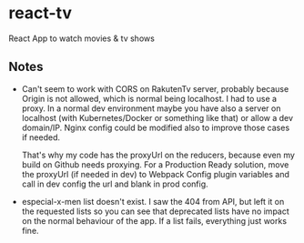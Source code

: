 # react-tv
React App to watch movies &amp; tv shows

## Notes

* Can't seem to work with CORS on RakutenTv server, probably because Origin is not allowed, which is normal being localhost. I had to use a proxy. In a normal dev environment maybe you have also a server on localhost (with Kubernetes/Docker or something like that) or allow a dev domain/IP. Nginx config could be modified also to improve those cases if needed. 

    That's why my code has the proxyUrl on the reducers, because even my build on Github needs proxying. For a Production Ready solution, move the proxyUrl (if needed in dev) to Webpack Config plugin variables and call in dev config the url and blank in prod config.


* especial-x-men list doesn't exist. I saw the 404 from API, but left it on the requested lists so you can see that deprecated lists have no impact on the normal behaviour of the app. If a list fails, everything just works fine.
